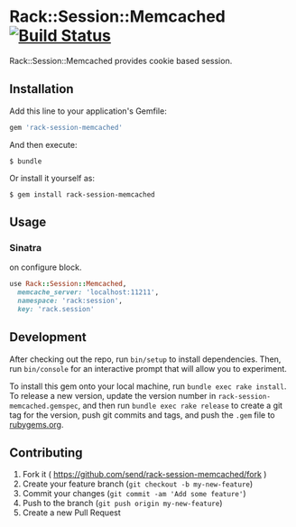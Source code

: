 # Rack::Session::Memcached [![Build Status](https://travis-ci.org/send/rack-session-memcached.svg?branch=master)](https://travis-ci.org/send/rack-session-memcached)

Rack::Session::Memcached provides cookie based session.

## Installation

Add this line to your application's Gemfile:

```ruby
gem 'rack-session-memcached'
```

And then execute:

    $ bundle

Or install it yourself as:

    $ gem install rack-session-memcached

## Usage

### Sinatra

on configure block.
```ruby
use Rack::Session::Memcached,
  memcache_server: 'localhost:11211',
  namespace: 'rack:session',
  key: 'rack.session'
```

## Development

After checking out the repo, run `bin/setup` to install dependencies. Then, run `bin/console` for an interactive prompt that will allow you to experiment.

To install this gem onto your local machine, run `bundle exec rake install`. To release a new version, update the version number in `rack-session-memcached.gemspec`, and then run `bundle exec rake release` to create a git tag for the version, push git commits and tags, and push the `.gem` file to [rubygems.org](https://rubygems.org).

## Contributing

1. Fork it ( https://github.com/send/rack-session-memcached/fork )
2. Create your feature branch (`git checkout -b my-new-feature`)
3. Commit your changes (`git commit -am 'Add some feature'`)
4. Push to the branch (`git push origin my-new-feature`)
5. Create a new Pull Request
